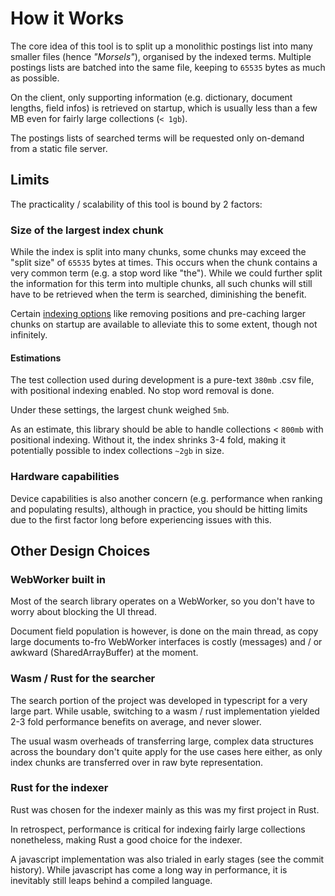 # How it Works

The core idea of this tool is to split up a monolithic postings list into many smaller files (hence *"Morsels"*), organised by the indexed terms. Multiple postings lists are batched into the same file, keeping to `65535` bytes as much as possible.

On the client, only supporting information (e.g. dictionary, document lengths, field infos) is retrieved on startup, which is usually less than a few MB even for fairly large collections (`< 1gb`).

The postings lists of searched terms will be requested only on-demand from a static file server.

## Limits

The practicality / scalability of this tool is bound by 2 factors:

### Size of the largest index chunk

While the index is split into many chunks, some chunks may exceed the "split size" of `65535` bytes at times. This occurs when the chunk contains a very common term (e.g. a stop word like "the"). While we could further split the information for this term into multiple chunks, all such chunks will still have to be retrieved when the term is searched, diminishing the benefit.

Certain [indexing options](./indexing_configuration.md) like removing positions and pre-caching larger chunks on startup are available to alleviate this to some extent, though not infinitely.

#### Estimations

The test collection used during development is a pure-text `380mb` .csv file, with positional indexing enabled. No stop word removal is done.

Under these settings, the largest chunk weighed `5mb`.

As an estimate, this library should be able to handle collections < `800mb` with positional indexing. Without it, the index shrinks 3-4 fold, making it potentially possible to index collections `~2gb` in size.


### Hardware capabilities

Device capabilities is also another concern (e.g. performance when ranking and populating results), although in practice, you should be hitting limits due to the first factor long before experiencing issues with this.


## Other Design Choices

### WebWorker built in

Most of the search library operates on a WebWorker, so you don't have to worry about blocking the UI thread.

Document field population is however, is done on the main thread, as copy large documents to-fro WebWorker interfaces is costly (messages) and / or awkward (SharedArrayBuffer) at the moment.

### Wasm / Rust for the searcher

The search portion of the project was developed in typescript for a very large part. While usable, switching to a wasm / rust implementation yielded 2-3 fold performance benefits on average, and never slower.

The usual wasm overheads of transferring large, complex data structures across the boundary don't quite apply for the use cases here either, as only index chunks are transferred over in raw byte representation.

### Rust for the indexer

Rust was chosen for the indexer mainly as this was my first project in Rust.

In retrospect, performance is critical for indexing fairly large collections nonetheless, making Rust a good choice for the indexer.

A javascript implementation was also trialed in early stages (see the commit history). While javascript has come a long way in performance, it is inevitably still leaps behind a compiled language.
